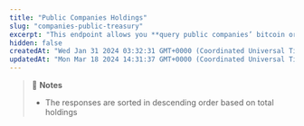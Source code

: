 ```yaml
---
title: "Public Companies Holdings"
slug: "companies-public-treasury"
excerpt: "This endpoint allows you **query public companies’ bitcoin or ethereum holdings**."
hidden: false
createdAt: "Wed Jan 31 2024 03:32:31 GMT+0000 (Coordinated Universal Time)"
updatedAt: "Mon Mar 18 2024 14:31:37 GMT+0000 (Coordinated Universal Time)"
---
```

> 📘 **Notes**
> 
> - The responses are sorted in descending order based on total holdings

